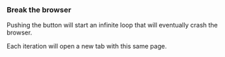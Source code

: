 ### Break the browser

Pushing the button will start an infinite loop that will eventually crash the browser.

Each iteration will open a new tab with this same page.